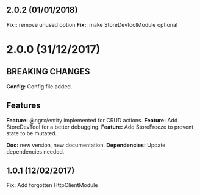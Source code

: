 ## 2.0.2 (01/01/2018)
**Fix:**: remove unused option
**Fix:**: make StoreDevtoolModule optional

# 2.0.0 (31/12/2017)
## BREAKING CHANGES
**Config:** Config file added.

## Features
**Feature:** @ngrx/entity implemented for CRUD actions.
**Feature:** Add StoreDevTool for a better debugging.
**Feature:** Add StoreFreeze to prevent state to be mutated.

**Doc:** new version, new documentation.
**Dependencies:** Update dependencies needed.

## 1.0.1 (12/02/2017)
**Fix:** Add forgotten HttpClientModule
